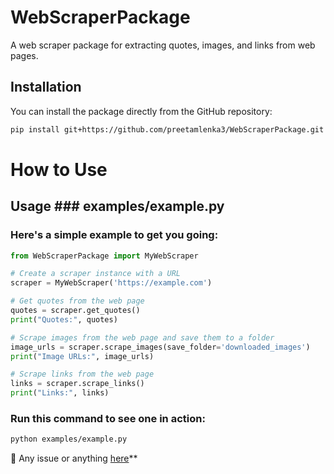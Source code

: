 # WebScraperPackage

A web scraper package for extracting quotes, images, and links from web pages.

## Installation

You can install the package directly from the GitHub repository:

```bash
pip install git+https://github.com/preetamlenka3/WebScraperPackage.git
```
# How to Use
## Usage ### examples/example.py

### Here's a simple example to get you going:
```python
from WebScraperPackage import MyWebScraper

# Create a scraper instance with a URL
scraper = MyWebScraper('https://example.com')

# Get quotes from the web page
quotes = scraper.get_quotes()
print("Quotes:", quotes)

# Scrape images from the web page and save them to a folder
image_urls = scraper.scrape_images(save_folder='downloaded_images')
print("Image URLs:", image_urls)

# Scrape links from the web page
links = scraper.scrape_links()
print("Links:", links)
```

### Run this command to see one in action:
```bash
python examples/example.py
```
💬 Any issue or anything [here](https://github.com/preetamlenka3/preetamlenka3/issues)**
